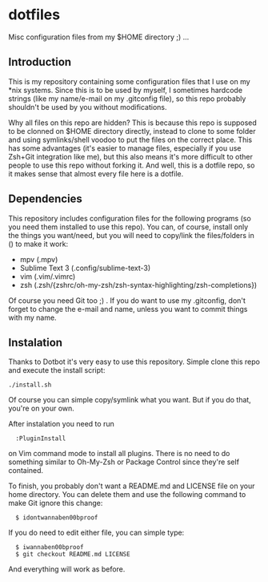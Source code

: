 # dotfiles
 
Misc configuration files from my $HOME directory ;) ...

## Introduction

This is my repository containing some configuration files that I use on my *nix systems. Since this is to be used by myself, I sometimes hardcode strings (like my name/e-mail on my .gitconfig file), so this repo probably shouldn't be used by you without modifications.
 
Why all files on this repo are hidden? This is because this repo is supposed to be clonned on $HOME directory directly, instead to clone to some folder and using symlinks/shell voodoo to put the files on the correct place. This has some advantages (it's easier to manage files, especially if you use Zsh+Git integration like me), but this also means it's more difficult to other people to use this repo without forking it. And well, this is a dotfile repo, so it makes sense that almost every file here is a dotfile.

## Dependencies

This repository includes configuration files for the following programs (so you need them installed to use this repo). You can, of course, install only the things you want/need, but you will need to copy/link the files/folders in () to make it work:

  * mpv (.mpv)
  * Sublime Text 3 (.config/sublime-text-3)
  * vim (.vim/.vimrc)
  * zsh (.zsh/{zshrc/oh-my-zsh/zsh-syntax-highlighting/zsh-completions})

Of course you need Git too ;) . If you do want to use my .gitconfig, don't
forget to change the e-mail and name, unless you want to commit things with my
name.
 
## Instalation

Thanks to Dotbot it's very easy to use this repository. Simple clone this repo and execute the install script:

```
./install.sh
```

Of course you can simple copy/symlink what you want. But if you do that, you're on your own.

After instalation you need to run 

```
  :PluginInstall
```

on Vim command mode to install all plugins. There is no need to do something similar to Oh-My-Zsh or Package Control since they're self contained.

To finish, you probably don't want a README.md and LICENSE file on your home directory. You can delete them and use the following command to make Git ignore this change:

```
  $ idontwannaben00bproof
```

If you do need to edit either file, you can simple type:

```
  $ iwannaben00bproof
  $ git checkout README.md LICENSE
```

And everything will work as before.
